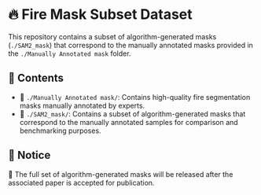 # 🔥 Fire Mask Subset Dataset

This repository contains a subset of algorithm-generated masks (`./SAM2_mask`) that correspond to the manually annotated masks provided in the `./Manually Annotated mask` folder.

## 📂 Contents

- 📝 `./Manually Annotated mask/`: Contains high-quality fire segmentation masks manually annotated by experts.
- 🤖 `./SAM2_mask/`: Contains a subset of algorithm-generated masks that correspond to the manually annotated samples for comparison and benchmarking purposes.

## 📢 Notice

🚧 The full set of algorithm-generated masks will be released after the associated paper is accepted for publication.
